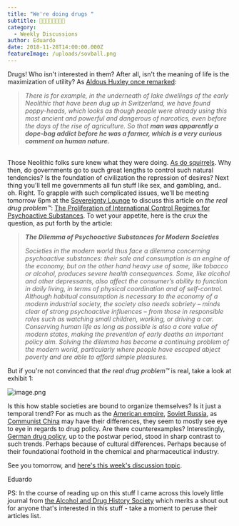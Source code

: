 ```yaml
---
title: "We're doing drugs "
subtitle: 🍷🍻🍄🌿🚬💊🍬🍫
category:
  - Weekly Discussions
author: Eduardo
date: 2018-11-28T14:00:00.000Z
featureImage: /uploads/sovball.png
---
```

Drugs! Who isn't interested in them? After all, isn't the meaning of life is the maximization of utility? As [Aldous Huxley once remarked](http://www.informationclearinghouse.info/article24712.htm):



> *There is for example, in the underneath of lake dwellings of the early Neolithic that have been dug up in Switzerland, we have found poppy-heads, which looks as though people were already using this most ancient and powerful and dangerous of narcotics, even before the days of the rise of agriculture. So that **man was apparently a dope-bag addict before he was a farmer, which is a very curious comment on human nature.***

\
Those Neolithic folks sure knew what they were doing. [As do squirrels](https://www.youtube.com/watch?v=0so5er4X3dc). Why then, do governments go to such great lengths to control such natural tendencies? Is the foundation of civilization the repression of desires? Next thing you'll tell me governments all fun stuff like sex, and gambling, and.. oh. Right. To grapple with such complicated issues, we'll be meeting tomorrow 6pm at the [Sovereignty Lounge](https://i.imgur.com/zQNZHyv.jpg) to discuss this article on *the real drug problem™*: [The Proliferation of International Control Regimes for Psychoactive Substances](https://alcoholanddrugshistorysociety.files.wordpress.com/2010/11/shad-22-2-room.pdf). To wet your appetite, here is the crux the question, as put forth by the article:



> ***The Dilemma of Psychoactive Substances for Modern Societies***
>
> *Societies in the modern world thus face a dilemma concerning psychoactive substances: their sale and consumption is an engine of the economy, but on the other hand heavy use of some, like tobacco or alcohol, produces severe health consequences. Some, like alcohol and other depressants, also affect the consumer’s ability to function in daily living, in terms of physical coordination and of self-control. Although habitual consumption is necessary to the economy of a modern industrial society, the society also needs sobriety – minds clear of strong psychoactive influences – from those in responsible roles such as watching small children, working, or driving a car. Conserving human life as long as possible is also a core value of modern states, making the prevention of early deaths an important policy aim. Solving the dilemma has become a continuing problem of the modern world, particularly where people have escaped abject poverty and are able to afford simple pleasures.*



But if you're not convinced that *the real drug problem™* is real, take a look at exhibit 1:

![image.png](https://mail.google.com/mail/u/0?ui=2&ik=731b35a246&attid=0.1&permmsgid=msg-a:r-2681377246274944121&th=167587aa04c97699&view=fimg&sz=s0-l75-ft&attbid=ANGjdJ_tTAMKfOlsHpW5IaaG2W2z9tyjF0aN0cXkAZiG2wjMkkLvvY8QU3WdjQO-Z-U19wCNr8srvBwbXIJ9v3gnfUNugMyPQ7gXFRiT5KZpwuQdAjNF41vXGIeJKiA&disp=emb&realattid=ii_jp0it1210)



Is this how stable societies are bound to organize themselves? Is it just a temporal trend? For as much as the [American empire](https://en.wikipedia.org/wiki/War_on_drugs), [Soviet Russia](https://en.wikipedia.org/wiki/Drug_policy_of_the_Soviet_Union), as [Communist China](https://nationalinterest.org/blog/the-buzz/china-waging-its-own-war-drugs-its-total-disaster-25194) may have their differences, they seem to mostly see eye to eye in regards to drug policy. Are there counterexamples? Interestingly, [German drug policy](https://en.wikipedia.org/wiki/Drug_policy_of_Nazi_Germany), up to the postwar period, stood in sharp contrast to such trends. Perhaps because of cultural differences. Perhaps because of their foundational foothold in the chemical and pharmaceutical industry.



See you tomorrow, and [here's this week's discussion topic](http://forum.caltechsovereignty.club/t/nov-28-discussion-international-drug-policy/41).



Eduardo



PS: In the course of reading up on this stuff I came across this lovely little journal from [the Alcohol and Drug History Society](https://alcoholanddrugshistorysociety.org/) which merits a shout out for anyone that's interested in this stuff - take a moment to peruse their articles list.